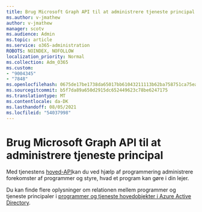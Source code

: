 ```yaml
---
title: Brug Microsoft Graph API til at administrere tjeneste principal
ms.author: v-jmathew
author: v-jmathew
manager: scotv
ms.audience: Admin
ms.topic: article
ms.service: o365-administration
ROBOTS: NOINDEX, NOFOLLOW
localization_priority: Normal
ms.collection: Adm_O365
ms.custom:
- "9004345"
- "7848"
ms.openlocfilehash: 0675de17be1738da65017bb61043211113b62ba758751ca75ea4926683006e38
ms.sourcegitcommit: b5f7da89a650d2915dc652449623c78be6247175
ms.translationtype: MT
ms.contentlocale: da-DK
ms.lasthandoff: 08/05/2021
ms.locfileid: "54037998"
---
```

# <a name="use-microsoft-graph-api-to-manage-service-principal"></a>Brug Microsoft Graph API til at administrere tjeneste principal

Med tjenestens [hoved-API](https://docs.microsoft.com/graph/api/resources/serviceprincipal)kan du ved hjælp af programmering administrere forekomster af programmer og styre, hvad et program kan gøre i din lejer.

Du kan finde flere oplysninger om relationen mellem programmer og tjeneste principaler i [programmer og tjeneste hovedobjekter i Azure Active Directory](https://docs.microsoft.com/azure/active-directory/develop/app-objects-and-service-principals).
